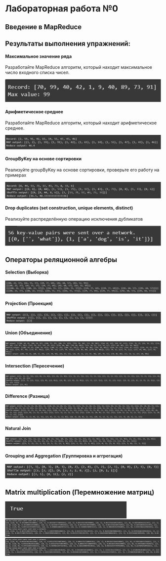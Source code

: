 # Лабораторная работа №0
## Введение в MapReduce

## Результаты выполнения упражнений:

#### Максимальное значение ряда

Разработайте MapReduce алгоритм, который находит максимальное число входного списка чисел.

![1 (1).png](assets%2F1%20%281%29.png)

#### Арифметическое среднее

Разработайте MapReduce алгоритм, который находит арифметическое среднее.

![1 (2).png](assets%2F1%20%282%29.png)

#### GroupByKey на основе сортировки

Реализуйте groupByKey на основе сортировки, проверьте его работу на примерах

![1 (3).png](assets%2F1%20%283%29.png)

#### Drop duplicates (set construction, unique elements, distinct)

Реализуйте распределённую операцию исключения дубликатов

![1 (4).png](assets%2F1%20%284%29.png)

## Операторы реляционной алгебры

#### Selection (Выборка)

![1 (5).png](assets%2F1%20%285%29.png)

#### Projection (Проекция)

![1 (6).png](assets%2F1%20%286%29.png)

#### Union (Объединение)

![1 (7).png](assets%2F1%20%287%29.png)

#### Intersection (Пересечение)

![1 (8).png](assets%2F1%20%288%29.png)

#### Difference (Разница)

![1 (9).png](assets%2F1%20%289%29.png)

#### Natural Join

![1 (10).png](assets%2F1%20%2810%29.png)

#### Grouping and Aggregation (Группировка и аггрегация)

![1 (11).png](assets%2F1%20%2811%29.png)

## Matrix multiplication (Перемножение матриц)

![1 (12).png](assets%2F1%20%2812%29.png)
![1 (13).png](assets%2F1%20%2813%29.png)
![1 (14).png](assets%2F1%20%2814%29.png)